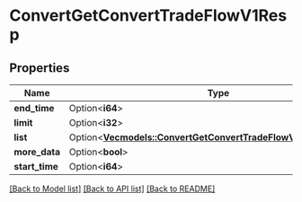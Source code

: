 # ConvertGetConvertTradeFlowV1Resp

## Properties

Name | Type | Description | Notes
------------ | ------------- | ------------- | -------------
**end_time** | Option<**i64**> |  | [optional]
**limit** | Option<**i32**> |  | [optional]
**list** | Option<[**Vec<models::ConvertGetConvertTradeFlowV1RespListInner>**](ConvertGetConvertTradeFlowV1Resp_list_inner.md)> |  | [optional]
**more_data** | Option<**bool**> |  | [optional]
**start_time** | Option<**i64**> |  | [optional]

[[Back to Model list]](../README.md#documentation-for-models) [[Back to API list]](../README.md#documentation-for-api-endpoints) [[Back to README]](../README.md)


